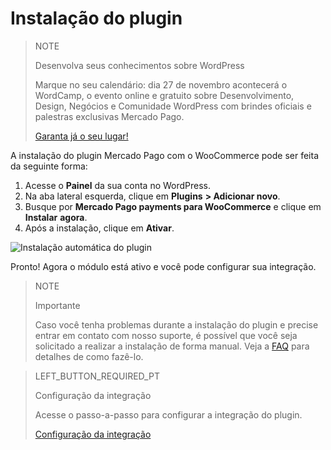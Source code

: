 # Instalação do plugin

> NOTE
>
> Desenvolva seus conhecimentos sobre WordPress
>
> Marque no seu calendário: dia 27 de novembro acontecerá o WordCamp, o evento online e gratuito sobre Desenvolvimento, Design, Negócios e Comunidade WordPress com brindes oficiais e palestras exclusivas Mercado Pago. 
> 
> [Garanta já o seu lugar!](https://saopaulo.wordcamp.org/2021/ingressos/)

A instalação do plugin Mercado Pago com o WooCommerce pode ser feita da seguinte forma: 

1. Acesse o **Painel** da sua conta no WordPress.
2. Na aba lateral esquerda, clique em **Plugins** **> Adicionar novo**.
3. Busque por **Mercado Pago payments para WooCommerce** e clique em **Instalar** **agora**.
4. Após a instalação, clique em **Ativar**.

![Instalação automática do plugin](/images/woocomerce/pt-installation-auto.gif)

Pronto! Agora o módulo está ativo e você pode configurar sua integração.

> NOTE
>
> Importante
>
> Caso você tenha problemas durante a instalação do plugin e precise entrar em contato com nosso suporte, é possível que você seja solicitado a realizar a instalação de forma manual. Veja a [FAQ](https://www.mercadopago[FAKER][URL][DOMAIN]/developers/pt/guides/plugins/woocommerce/faq) para detalhes de como fazê-lo.

> LEFT_BUTTON_REQUIRED_PT
>
> Configuração da integração
>
> Acesse o passo-a-passo para configurar a integração do plugin.
>
> [Configuração da integração](https://www.mercadopago[FAKER][URL][DOMAIN]/developers/pt/guides/plugins/woocommerce/integration)
